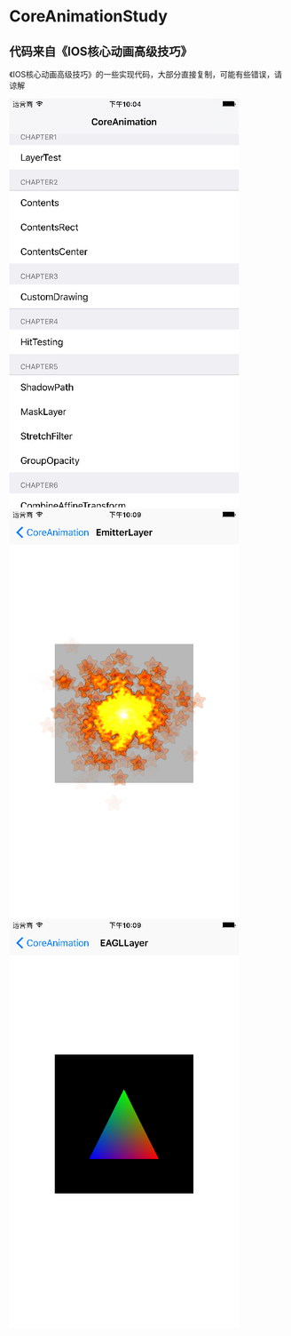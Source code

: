 # CoreAnimationStudy

## 代码来自《IOS核心动画高级技巧》
《IOS核心动画高级技巧》的一些实现代码，大部分直接复制，可能有些错误，请谅解

 ![image](https://github.com/madaoCN/CoreAnimationStudy/raw/master/ScreenShot.png)
  ![image](https://github.com/madaoCN/CoreAnimationStudy/raw/master/ScreenShot2.png)
   ![image](https://github.com/madaoCN/CoreAnimationStudy/raw/master/ScreenShot3.png)
